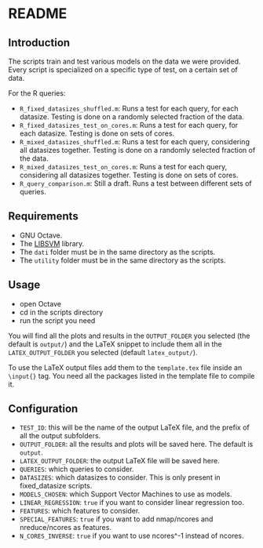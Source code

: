 # README

## Introduction

The scripts train and test various models on the data we were provided.
Every script is specialized on a specific type of test, on a certain
set of data.

For the R queries:
* `R_fixed_datasizes_shuffled.m`: Runs a test for each query, for each
                                  datasize.
                                  Testing is done on a randomly selected
                                  fraction of the data.
* `R_fixed_datasizes_test_on_cores.m`: Runs a test for each query, for
                                       each datasize.
                                       Testing is done on sets of cores.
* `R_mixed_datasizes_shuffled.m`: Runs a test for each query, considering
                                  all datasizes together.
                                  Testing is done on a randomly selected
                                  fraction of the data.
* `R_mixed_datasizes_test_on_cores.m`: Runs a test for each query,
                                       considering all datasizes together.
                                       Testing is done on sets of cores.
* `R_query_comparison.m`: Still a draft.
                          Runs a test between different sets of queries.


## Requirements

* GNU Octave.
* The [LIBSVM](https://www.csie.ntu.edu.tw/~cjlin/libsvm/) library.
* The `dati` folder must be in the same directory as the scripts.
* The `utility` folder must be in the same directory as the scripts.


## Usage

* open Octave
* cd in the scripts directory
* run the script you need

You will find all the plots and results in the `OUTPUT_FOLDER` you selected
(the default is `output/`) and the LaTeX snippet to include them all in the
`LATEX_OUTPUT_FOLDER` you selected (default `latex_output/`).

To use the LaTeX output files add them to the `template.tex` file inside an
`\input{}` tag.
You need all the packages listed in the template file to compile it.


## Configuration

* `TEST_ID`: this will be the name of the output LaTeX file, and the prefix of
             all the output subfolders.
* `OUTPUT_FOLDER`: all the results and plots will be saved here.
                   The default is `output`.
* `LATEX_OUTPUT_FOLDER`: the output LaTeX file will be saved here.
* `QUERIES`: which queries to consider.
* `DATASIZES`: which datasizes to consider.
               This is only present in fixed_datasize scripts.
* `MODELS_CHOSEN`: which Support Vector Machines to use as models.
* `LINEAR_REGRESSION`: `true` if you want to consider linear regression too.
* `FEATURES`: which features to consider.
* `SPECIAL_FEATURES`: `true` if you want to add nmap/ncores and
                      nreduce/ncores as features.
* `N_CORES_INVERSE`: `true` if you want to use ncores^-1 instead of ncores.
